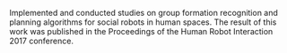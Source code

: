 Implemented and conducted studies on group formation recognition and planning algorithms for social robots in human spaces. The result of this work was published in the Proceedings of the Human Robot Interaction 2017 conference.